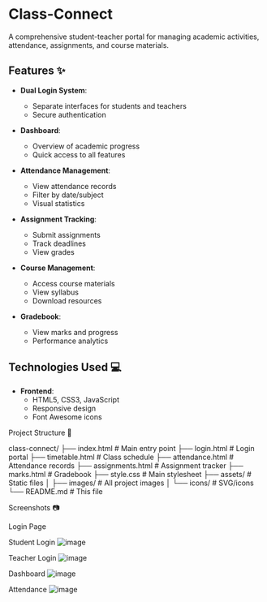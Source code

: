 # Class-Connect


A comprehensive student-teacher portal for managing academic activities, attendance, assignments, and course materials.

## Features ✨

- **Dual Login System**:
  - Separate interfaces for students and teachers
  - Secure authentication

- **Dashboard**:
  - Overview of academic progress
  - Quick access to all features

- **Attendance Management**:
  - View attendance records
  - Filter by date/subject
  - Visual statistics

- **Assignment Tracking**:
  - Submit assignments
  - Track deadlines
  - View grades

- **Course Management**:
  - Access course materials
  - View syllabus
  - Download resources

- **Gradebook**:
  - View marks and progress
  - Performance analytics

## Technologies Used 💻

- **Frontend**:
  - HTML5, CSS3, JavaScript
  - Responsive design
  - Font Awesome icons


Project Structure 📂

  class-connect/
├── index.html          # Main entry point
├── login.html          # Login portal
├── timetable.html      # Class schedule
├── attendance.html     # Attendance records
├── assignments.html    # Assignment tracker
├── marks.html          # Gradebook
├── style.css           # Main stylesheet
├── assets/             # Static files
│   ├── images/         # All project images
│   └── icons/          # SVG/icons
└── README.md           # This file

Screenshots 📷

Login Page

Student Login
![image](https://github.com/user-attachments/assets/900654d5-c322-46d3-9fba-6c3431b17fa2)

Teacher Login
![image](https://github.com/user-attachments/assets/c26626b1-ee04-4f32-a6a0-b3c2e5717fee)

Dashboard
![image](https://github.com/user-attachments/assets/be18c366-4c52-476b-9b79-0c2ef76ee8a5)

Attendance
![image](https://github.com/user-attachments/assets/3f2a1d3f-3c35-4094-a861-aac20108013e)




